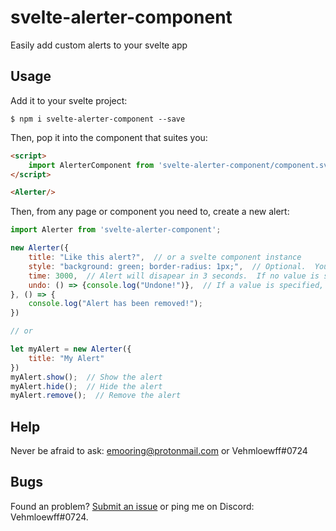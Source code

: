 # svelte-alerter-component
Easily add custom alerts to your svelte app

## Usage
Add it to your svelte project:
```shell
$ npm i svelte-alerter-component --save
```
Then, pop it into the component that suites you:
```html
<script>
	import AlerterComponent from 'svelte-alerter-component/component.svelte'; // In some cases you may need the pre compiled svelte: svelte-alerter-component/component
</script>

<Alerter/>
```
Then, from any page or component you need to, create a new alert:

```js
import Alerter from 'svelte-alerter-component';

new Alerter({
	title: "Like this alert?",  // or a svelte component instance
	style: "background: green; border-radius: 1px;",  // Optional.  You can also style alerts with this css selector: .svelte-alerter-component.alert
	time: 3000,  // Alert will disapear in 3 seconds.  If no value is specified, the alert will not disapear automaticly
	undo: () => {console.log("Undone!")},  // If a value is specified, an undo button will apear on the alert.  You can style this button with .svelte-alerter-component.undo
}, () => {
	console.log("Alert has been removed!");
})

// or

let myAlert = new Alerter({
	title: "My Alert"
})
myAlert.show();  // Show the alert
myAlert.hide();  // Hide the alert
myAlert.remove();  // Remove the alert
```

## Help
Never be afraid to ask: emooring@protonmail.com or Vehmloewff#0724

## Bugs
Found an problem? [Submit an issue](https://github.com/Vehmloewff/svelte-alerter-component/issues/new) or ping me on Discord: Vehmloewff#0724.
